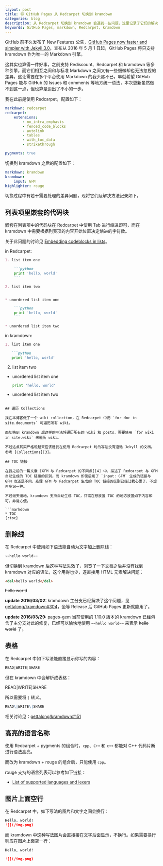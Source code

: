 ```yaml
---
layout: post
title: 将 GitHub Pages 从 Redcarpet 切换到 kramdown
categories: blog
description: 从 Redcarpet 切换到 kramdown 会遇到一些问题，这里记录了它们的解决办法。
keywords: GitHub Pages, markdown, Redcarpet, kramdown
---
```


GitHub 前不久发布了 New Features 公告，[GitHub Pages now faster and simpler with Jekyll 3.0][1]，宣布从 2016 年 5 月 1 日起，GitHub Pages 将只支持 kramdown 作为唯一的 Markdown 引擎。

这其实也算得一件好事，之前支持 Rediscount、Redcarpet 和 kramdown 等多种引擎，而它们相互之间和与标准 Markdown 之间又有一些细微却也无法忽视的差异，这让需要在多个平台使用 Markdown 的我头疼不已，早就希望 GitHub Pages 能与 GitHub 的 Issues 和 comments 等地方统一语法，本次更新虽然做不到这一点，但也算是迈出了不小的一步。

我在此前是使用 Redcarpet，配置如下：

```yaml
markdown: redcarpet
redcarpet: 
    extensions: 
        - no_intra_emphasis
        - fenced_code_blocks
        - autolink
        - tables
        - with_toc_data
        - strikethrough

pygments: true
```

切换到 kramdown 之后的配置如下：

```yaml
markdown: kramdown
kramdown:
    input: GFM
highlighter: rouge
```

切换过程中有若干需要处理的差异问题，现将它们及解决方法记录如下。

## 列表项里嵌套的代码块

嵌套在列表项中的代码块在 Redcarpet 中使用 Tab 进行缩进即可，而在 kramdown 中需要根据列表项的内容开始位置决定缩进的字符数。

关于此问题的讨论见 [Embedding codeblocks in lists][2]。

in Redcarpet:

```markdown
1. list item one

    ```python
    print 'hello, world'
    ```

2. list item two


* unordered list item one

    ```python
    print 'hello, world'
    ```

* unordered list item two
```

in kramdown:

```markdown
1. list item one

   ```python
   print 'hello, world'
   ```

2. list item two


* unordered list item one

  ```python
  print 'hello, world'
  ```

* unordered list item two
```

## 遍历 Collections

我在本博客做了一个 wiki collection，在 Redcarpet 中用 `for doc in site.documents` 可遍历所有 wiki。

而切换到 kramdown 后这样的写法将遍历所有的 wiki 和 posts，需要使用 `for wiki in site.wiki` 来遍历 wiki。

不过这点其实严格说起来应该是我在使用 Redcarpet 时的写法没有遵循 Jekyll 的文档，参考 [Collections][3]。

## TOC 链接

在我之前的一篇文章 [GFM 与 Redcarpet 的不同点][4] 中，描述了 Redcarpet 与 GFM 自动生成的 TOC 链接的区别，而 kramdown 即使启用了 `input: GFM` 生成的链接与 GFM 也还是不同，处理 GFM 与 Redcarpet 生成的 TOC 链接的区别已经让我心累了，不想再多记一种。

不过谢天谢地，kramdown 支持自动生成 TOC，只需在想放置 TOC 的地方放置如下内容即可，非常方便。

```markdown
* TOC
{:toc}
```

## 删除线

在 Redcarpet 中使用如下语法能自动为文字加上删除线：

```markdown
~~hello world~~
```

但切换到 kramdown 后这种写法失效了，浏览了一下文档之后并没有找到 kramdown 对应的语法，这个用得也少，遂直接用 HTML 元素解决问题：

```markdown
<del>hello world</del>
```

<del>hello world</del>

**update 2016/03/02:** kramdown 主分支已经解决了这个问题，见 [gettalong/kramdown#304][7]，坐等 Release 后 GitHub Pages 更新就能用了。

**update 2016/03/29:** [pages-gem][8] 当前使用的 1.10.0 版本的 kramdown 已经包含了主分支对此的修复，已经可以愉快地使用 ``~~hello world~~`` 来表示 ~~hello world~~ 了。

## 表格

在 Redcarpet 中如下写法能直接显示你写的内容：

```markdown
READ|WRITE|SHARE
```

但在 kramdown 中会解析成表格：

READ|WRITE|SHARE

所以需要将 `|` 转义。

```markdown
READ\|WRITE\|SHARE
```

相关讨论见：[gettalong/kramdown#151][5]

## 高亮的语言名称

使用 Redcarpet + pygments 的组合时，`cpp`、`C++` 和 `c++` 都能对 C++ 代码片断进行语法高亮。

而改为 kramdown + rouge 的组合后，只能使用 `cpp`。

rouge 支持的语言列表可以参考如下链接：

* [List of supported languages and lexers][6]

## 图片上面空行

在 Redcarpet 中，如下写法的图片和文字之间会换行：

```markdown
Hello, world!
![](/img.png)
```

而 kramdown 中这种写法图片会直接接在文字后面显示，不换行。如果需要换行则应在图片上面空一行：

```markdown
Hello, world!

![](/img.png)
```

[1]: https://github.com/blog/2100-github-pages-now-faster-and-simpler-with-jekyll-3-0
[2]: https://github.com/gettalong/kramdown/issues/209
[3]: http://jekyllrb.com/docs/collections/
[4]: http://mazhuang.org/2015/12/05/diff-between-gfm-and-redcarpet/#section-1
[5]: https://github.com/gettalong/kramdown/issues/151
[6]: https://github.com/jneen/rouge/wiki/List-of-supported-languages-and-lexers
[7]: https://github.com/gettalong/kramdown/issues/304
[8]: https://github.com/github/pages-gem
